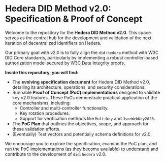 # Hedera DID Method v2.0: Specification & Proof of Concept

Welcome to the repository for the **Hedera DID Method v2.0**. This space serves as the central hub for the development and validation of the next iteration of decentralized identifiers on Hedera.

Our primary goal with v2.0 is to fully align the `did:hedera` method with W3C DID Core standards, particularly by implementing a robust controller-based authorization model secured by W3C Data Integrity proofs.

**Inside this repository, you will find:**

* The **evolving specification document** for Hedera DID Method v2.0, detailing its architecture, operations, and security considerations.
* Runnable **Proof of Concept (PoC) implementations** designed to validate key v2.0 features. These PoCs demonstrate practical application of the core mechanisms, including:
    * Controller and multi-controller functionality.
    * Key rotation procedures.
    * Support for verification methods like `Multikey` and `JsonWebKey2020`.
* The **PoC Plan** that outlines the objectives, scope, and approach for these validation efforts.
* (Eventually) Test vectors and potentially schema definitions for v2.0.

We encourage you to explore the specification, examine the PoC plan, and run the PoC implementations (as they become available) to understand and contribute to the development of `did:hedera` v2.0.